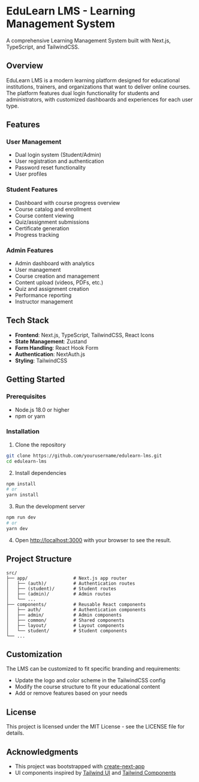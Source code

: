 # EduLearn LMS - Learning Management System

A comprehensive Learning Management System built with Next.js, TypeScript, and TailwindCSS.

## Overview

EduLearn LMS is a modern learning platform designed for educational institutions, trainers, and organizations that want to deliver online courses. The platform features dual login functionality for students and administrators, with customized dashboards and experiences for each user type.

## Features

### User Management
- Dual login system (Student/Admin)
- User registration and authentication
- Password reset functionality
- User profiles

### Student Features
- Dashboard with course progress overview
- Course catalog and enrollment
- Course content viewing
- Quiz/assignment submissions
- Certificate generation
- Progress tracking

### Admin Features
- Admin dashboard with analytics
- User management
- Course creation and management
- Content upload (videos, PDFs, etc.)
- Quiz and assignment creation
- Performance reporting
- Instructor management

## Tech Stack

- **Frontend**: Next.js, TypeScript, TailwindCSS, React Icons
- **State Management**: Zustand
- **Form Handling**: React Hook Form
- **Authentication**: NextAuth.js
- **Styling**: TailwindCSS

## Getting Started

### Prerequisites

- Node.js 18.0 or higher
- npm or yarn

### Installation

1. Clone the repository
```bash
git clone https://github.com/yourusername/edulearn-lms.git
cd edulearn-lms
```

2. Install dependencies
```bash
npm install
# or
yarn install
```

3. Run the development server
```bash
npm run dev
# or
yarn dev
```

4. Open [http://localhost:3000](http://localhost:3000) with your browser to see the result.

## Project Structure

```
src/
├── app/                 # Next.js app router
│   ├── (auth)/          # Authentication routes
│   ├── (student)/       # Student routes
│   ├── (admin)/         # Admin routes
│   └── ...
├── components/          # Reusable React components
│   ├── auth/            # Authentication components
│   ├── admin/           # Admin components
│   ├── common/          # Shared components
│   ├── layout/          # Layout components
│   └── student/         # Student components
└── ...
```

## Customization

The LMS can be customized to fit specific branding and requirements:
- Update the logo and color scheme in the TailwindCSS config
- Modify the course structure to fit your educational content
- Add or remove features based on your needs

## License

This project is licensed under the MIT License - see the LICENSE file for details.

## Acknowledgments

- This project was bootstrapped with [create-next-app](https://github.com/vercel/next.js/tree/canary/packages/create-next-app)
- UI components inspired by [Tailwind UI](https://tailwindui.com/) and [Tailwind Components](https://tailwindcomponents.com/)
